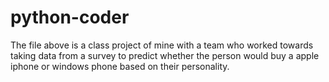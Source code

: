 # python-coder
The file above is a class project of mine with a team who worked towards taking data from a survey to predict whether the person would buy a apple iphone or windows phone based on their personality.
